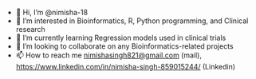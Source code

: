 - 👋 Hi, I’m @nimisha-18
- 👀 I’m interested in Bioinformatics, R, Python programming, and Clinical research
- 🌱 I’m currently learning Regression models used in clinical trials
- 💞️ I’m looking to collaborate on any Bioinformatics-related projects
- 📫 How to reach me nimishasingh821@gmail.com (mail), https://www.linkedin.com/in/nimisha-singh-859015244/ (Linkedin)

<!---
nimisha-18/nimisha-18 is a ✨ special ✨ repository because its `README.md` (this file) appears on your GitHub profile.
You can click the Preview link to take a look at your changes.
--->

